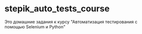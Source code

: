 # stepik_auto_tests_course
Это домашние задания к курсу "Автоматизация тестирования с помощью Selenium и Python"
